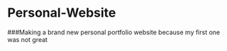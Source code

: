 # Personal-Website

###Making a brand new personal portfolio website because my first one was not great
